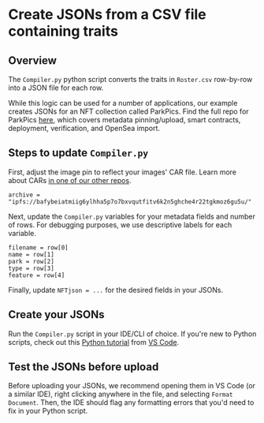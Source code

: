# Create JSONs from a CSV file containing traits

## Overview

The `Compiler.py` python script converts the traits in `Roster.csv` row-by-row into a JSON file for each row.

While this logic can be used for a number of applications, our example creates JSONs for an NFT collection called ParkPics. Find the full repo for ParkPics [here](https://github.com/alxrnz2/ERC1155-with-EIP2981-for-OpenSea), which covers metadata pinning/upload, smart contracts, deployment, verification, and OpenSea import.

## Steps to update `Compiler.py`

First, adjust the image pin to reflect your images' CAR file. Learn more about CARs [in one of our other repos](https://github.com/alxrnz2/ERC1155-with-EIP2981-for-OpenSea#1-pinupload-token-metadata).

```
archive = "ipfs://bafybeiatmiig6ylhha5p7o7bxvqutfitv6k2n5ghche4r22tgkmoz6gu5u/"
```

Next, update the `Compiler.py` variables for your metadata fields and number of rows. For debugging purposes, we use descriptive labels for each variable.

```
filename = row[0]
name = row[1]
park = row[2]
type = row[3]
feature = row[4]
```

Finally, update `NFTjson = ...` for the desired fields in your JSONs.

## Create your JSONs

Run the `Compiler.py` script in your IDE/CLI of choice. If you're new to Python scripts, check out this [Python tutorial](https://code.visualstudio.com/docs/python/python-tutorial) from [VS Code](https://code.visualstudio.com/).

## Test the JSONs before upload

Before uploading your JSONs, we recommend opening them in VS Code (or a similar IDE), right clicking anywhere in the file, and selecting `Format Document`. Then, the IDE should flag any formatting errors that you'd need to fix in your Python script.
